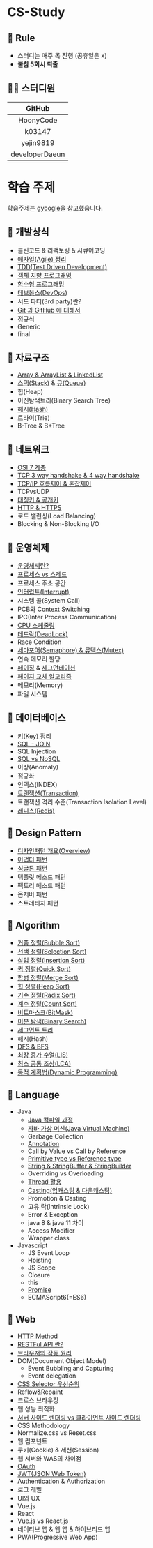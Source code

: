 # CS-Study

## 🌳 Rule
- 스터디는 매주 목 진행 (공휴일은 x)
- **불참 5회시 퇴출**


## 👨‍💻  스터디원

|  GitHub   |
| :-------: |
| HoonyCode |
|  k03147   |
| yejin9819 |
| developerDaeun |

# 학습 주제
학습주제는 [gyoogle](https://github.com/gyoogle/tech-interview-for-developer)을 참고했습니다.

## 📌 개발상식

- 클린코드 & 리팩토링 & 시큐어코딩 
- [애자일(Agile) 정리](https://tropical-couch-e39.notion.site/Agile-13e92206073341d2b1c0f45428f033d6)
- [TDD(Test Driven Development)](https://yejinny.notion.site/TDD-Test-Driven-Development-43e1b031300f43ad9dea8ed15acf6c91)
- [객체 지향 프로그래밍](https://hoonycode.notion.site/38e3cbbc914947408a427288bcee392a)
- [함수형 프로그래밍](https://tropical-couch-e39.notion.site/be0dc8e2a4c3469d9574a0a9c6b82bf6)
- [데브옵스(DevOps)](./CommonSense/DevOps란.md)
- 서드 파티(3rd party)란?
- [Git 과 GitHub 에 대해서](https://hoonycode.notion.site/Git-GitHub-5fb1ad81dc2841a1abcdf731637323be)
- 정규식
- Generic
- final



## 📌 자료구조

- [Array & ArrayList & LinkedList](https://tropical-couch-e39.notion.site/Array-ArrayList-LinkedList-07a351b8d0a44e6fb91ff75fc05eb8c9)
- [스택(Stack)](https://yejinny.notion.site/Stack-6dd91c16b92743ce92d8f41e8b937b92) & [큐(Queue)](https://yejinny.notion.site/Queue-010ff32f439d45539602f038d9aff102)
- 힙(Heap)
- 이진탐색트리(Binary Search Tree)
- [해시(Hash)](https://tropical-couch-e39.notion.site/Hash-fbef2af165d8416bab0d7a588fc915d8)
- 트라이(Trie)
- B-Tree & B+Tree



## 📌 네트워크

- [OSI 7 계층](https://yejinny.notion.site/OSI-7-034914d23d334103b06076d09bf2077a)
- [TCP 3 way handshake & 4 way handshake](https://tropical-couch-e39.notion.site/TCP-3-way-handshake-4-way-handshake-43f5027db2d84128923f60696eac8136)
- [TCP/IP 흐름제어 & 혼잡제어](https://pointy-rubidium-c66.notion.site/TCP-IP-8dfda4eddb784ec5a8781a6e9f601ef1)
- TCPvsUDP
- [대칭키 & 공개키](https://tropical-couch-e39.notion.site/125d6c7d8cd546f185becfee32db8e3e)
- [HTTP & HTTPS](https://hoonycode.notion.site/HTTP-VS-HTTPS-37987fb75fd14ef6a8fa445176d40942)
- 로드 밸런싱(Load Balancing)
- Blocking & Non-Blocking I/O

  

## 📌 운영체제

- [운영체제란?](https://pointy-rubidium-c66.notion.site/19ff02dcf83b4bde978a66dd4ad67b2d)
- [프로세스 vs 스레드](https://yejinny.notion.site/vs-068fb497c38a4d27b7935f450feb7bcd)
- 프로세스 주소 공간
- [인터럽트(Interrupt)](https://hoonycode.notion.site/25bcca763df74da18103274ebe0fcc0b)
- 시스템 콜(System Call)
- PCB와 Context Switching
- IPC(Inter Process Communication)
- [CPU 스케줄링](https://hoonycode.notion.site/CPU-5c3a61ca8c8b4b2bb79e9f7a5d312549)
- [데드락(DeadLock)](https://tropical-couch-e39.notion.site/deadlock-8f332ce99e044663ad1c6ce4b7d4e0a6)
- Race Condition
- [세마포어(Semaphore) & 뮤텍스(Mutex)](https://hoonycode.notion.site/Semaphore-Mutex-9c42db8ac87e4ec59fbc22a5880c117c)
- 연속 메모리 할당
- [페이징](https://tropical-couch-e39.notion.site/490c043f7de64435ae207fb9520393ac) & [세그먼테이션](https://tropical-couch-e39.notion.site/74c7e6a6af084f2c80a3cb00bf7ca068)
- [페이지 교체 알고리즘](https://www.notion.so/hoonycode/ce1fbc2ec6c940d3be995725ff4a9d60)
- 메모리(Memory)
- 파일 시스템



## 📌 데이터베이스

- [키(Key) 정리](https://tropical-couch-e39.notion.site/Key-191008222e7f4df79d8b0a212dcabc41)
- [SQL - JOIN](https://yejinny.notion.site/SQL-JOIN-251a5c0fb12f453c922a6a572a714b20)
- SQL Injection
- [SQL vs NoSQL](https://www.notion.so/hoonycode/SQL-vs-NoSQL-c76d76035cae4485baaf57f64619ea26)
- 이상(Anomaly)
- 정규화
- 인덱스(INDEX)
- [트랜잭션(Transaction)](https://hoonycode.notion.site/46384e6db6274b9c83919cd044302514)
- 트랜잭션 격리 수준(Transaction Isolation Level)
- [레디스(Redis)](https://www.notion.so/hoonycode/Redis-81f3f68deb7a4395830eff869babdca9)



## 📌 Design Pattern

- [디자인패턴 개요(Overview)](https://yejinny.notion.site/Overview-76f34dd8437f43faa797a8a8e5f4a64d)
- [어댑터 패턴](https://tropical-couch-e39.notion.site/b6ed8b8c050a44eba4e5596f07552b1b)
- [싱글톤 패턴](https://hoonycode.notion.site/169f3318b81c4af0a6e6eebd0c2dd07a)
- 탬플릿 메소드 패턴
- 팩토리 메소드 패턴
- 옵저버 패턴
- 스트레티지 패턴



## 📌 Algorithm

- [거품 정렬(Bubble Sort)](https://yejinny.notion.site/Bubble-Sort-4ddf5acbc1eb4fdfb8e7629cfda2eb94)
- [선택 정렬(Selection Sort)](https://pointy-rubidium-c66.notion.site/Selection-Sort-2be3afcfe25d40e09f1b36ed7b083089)
- [삽입 정렬(Insertion Sort)](https://tropical-couch-e39.notion.site/Insertion-Sort-7fe7dee79a3546f885e290c5f3a4b287)
- [퀵 정렬(Quick Sort)](https://www.notion.so/hoonycode/8ca4450400474247b2f279f805ac78c4)
- [합병 정렬(Merge Sort)](https://tropical-couch-e39.notion.site/Merge-Sort-423767e311314c608cf985992d6f1c3f)
- [힙 정렬(Heap Sort)](https://tropical-couch-e39.notion.site/Heap-Sort-68f35d53a410405a9944d9e357a19264)
- [기수 정렬(Radix Sort)](https://hoonycode.notion.site/2c9c313a8d064f6c87895617748c9231)
- [계수 정렬(Count Sort)](https://tropical-couch-e39.notion.site/Counting-Sort-4d301c40222f447083cb7a43bf6ba4fc)
- [비트마스크(BitMask)](https://hoonycode.notion.site/d63a2a42580a44c0994e8373f0ca5dcd)
- [이분 탐색(Binary Search)](https://www.notion.so/hoonycode/3162990473a4472484feffb8ea84de9a)
- [세그먼트 트리](https://hoonycode.notion.site/23ff0e644e6e464cae26eb74412fd91f)
- 해시(Hash)
- [DFS & BFS](https://www.notion.so/hoonycode/DFS-BFS-9e474a244b714faea8c00171d45a2490)
- [최장 증가 수열(LIS)](https://tropical-couch-e39.notion.site/LIS-9f0e1a3404e5419fb105b584ea1359b5)
- [최소 공통 조상(LCA)](https://www.notion.so/hoonycode/LCA-22fcdee0a050420cbc190a9795706f48)
- [동적 계획법(Dynamic Programming)](https://yejinny.notion.site/Dynamic-Programming-0e0e2452abb94e869fa2ec63772ab697)



## 📌 Language

- Java
  - [Java 컴파일 과정](https://pointy-rubidium-c66.notion.site/Java-a003409988f74d26aa502e50dee94b44)
  - [자바 가상 머신(Java Virtual Machine)](https://yejinny.notion.site/Java-Virtual-Machine-557488f5482c4e58bf437dae834e0a42)
  - Garbage Collection
  - [Annotation](https://tropical-couch-e39.notion.site/Annotation-f1cb98f793564b3fb4c53e0e3f58eb86)
  - Call by Value vs Call by Reference
  - [Primitive type vs Reference type](https://tropical-couch-e39.notion.site/Primitive-type-vs-Reference-type-fc3ce8e9bb1f40d5827c379142aebd47)
  - [String & StringBuffer & StringBuilder](https://velog.io/@hoony-code/Java-String-StringBuffer-StringBuilder-%EC%B0%A8%EC%9D%B4-%EB%B0%8F-%EC%9E%A5%EB%8B%A8%EC%A0%90)
  - Overriding vs Overloading
  - [Thread 활용](https://www.notion.so/hoonycode/Thread-354607a1517c4159af326065e5ed28a7)
  - [Casting(업캐스팅 & 다운캐스팅)](https://tropical-couch-e39.notion.site/Casting-ea63a0e8e5504be69fba11c0ac94f715)
  - Promotion & Casting
  - 고유 락(Intrinsic Lock)
  - Error & Exception
  - java 8 & java 11 차이
  - Access Modifier
  - Wrapper class
- Javascript
  - JS Event Loop
  - Hoisting
  - JS Scope
  - Closure
  - this
  - [Promise](https://tropical-couch-e39.notion.site/Promise-5f4787a1c83e4dd0871d4cb146caa7b4)
  - ECMAScript6(=ES6)



## 📌 Web

- [HTTP Method](https://tropical-couch-e39.notion.site/HTTP-Method-78a17553dbf24e78a8b19458c66101c6)
- [RESTFul API 란?](https://yejinny.notion.site/RESTFul-API-2f64145c45de449a92a202943e6da201)
- [브라우저의 작동 원리](https://hoonycode.notion.site/ced67cdeaed24cc9ac62a6b8319edff3)
- DOM(Document Object Model)
  - Event Bubbling and Capturing
  - Event delegation
- [CSS Selector 우선순위](https://tropical-couch-e39.notion.site/CSS-Selector-435cda7d39c340f18c913cfa2d1e21a9)
- Reflow&Repaint
- 크로스 브라우징
- 웹 성능 최적화
- [서버 사이드 렌더링 vs 클라이언트 사이드 렌더링](https://pointy-rubidium-c66.notion.site/Web-Rendering-eba789f6034f4c4b8dda90a701e6e830)
- CSS Methodology
- Normalize.css vs Reset.css
- 웹 컴포넌트
- 쿠키(Cookie) & 세션(Session)
- 웹 서버와 WAS의 차이점
- [OAuth](https://www.notion.so/hoonycode/OAuth-db9148fa746241a4a479075187f9b99d)
- [JWT(JSON Web Token)](https://hoonycode.notion.site/JWT-Java-Web-Token-25e1fe8f2466467195a17c7676fae87c)
- Authentication & Authorization
- 로그 레벨
- UI와 UX
- Vue.js
- React
- Vue.js vs React.js
- 네이티브 앱 & 웹 앱 & 하이브리드 앱
- PWA(Progressive Web App)
